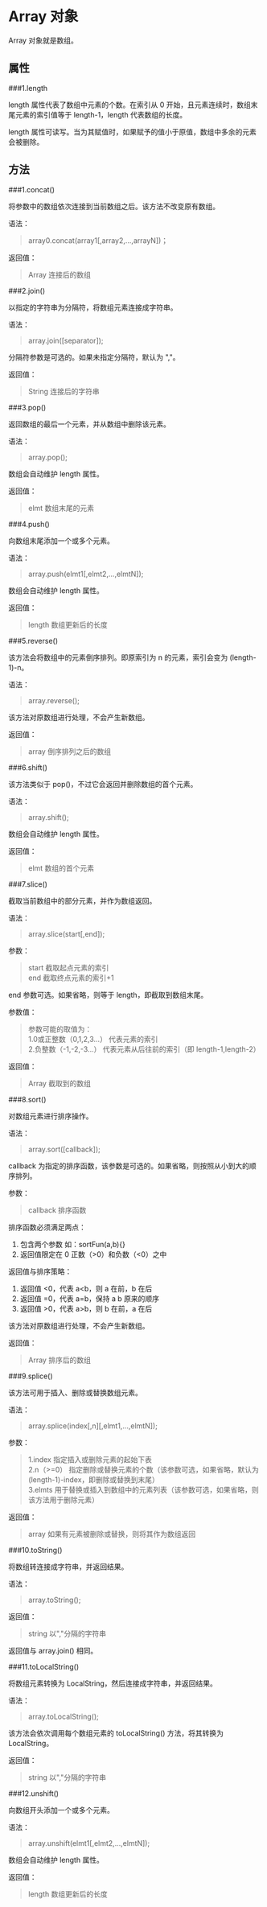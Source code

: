 Array 对象
=========

Array 对象就是数组。

属性
----

###1.length

length 属性代表了数组中元素的个数。在索引从 0 开始，且元素连续时，数组末尾元素的索引值等于 length-1，length 代表数组的长度。

length 属性可读写。当为其赋值时，如果赋予的值小于原值，数组中多余的元素会被删除。

方法
----

###1.concat()

将参数中的数组依次连接到当前数组之后。该方法不改变原有数组。

语法：
>array0.concat(array1[,array2,...,arrayN])；

返回值：
>Array 连接后的数组

###2.join()

以指定的字符串为分隔符，将数组元素连接成字符串。

语法：
>array.join([separator]);

分隔符参数是可选的。如果未指定分隔符，默认为 ","。

返回值：
>String 连接后的字符串

###3.pop()

返回数组的最后一个元素，并从数组中删除该元素。

语法：
>array.pop();

数组会自动维护 length 属性。

返回值：
>elmt 数组末尾的元素

###4.push()

向数组末尾添加一个或多个元素。

语法：
>array.push(elmt1[,elmt2,...,elmtN]);

数组会自动维护 length 属性。

返回值：
>length 数组更新后的长度

###5.reverse()

该方法会将数组中的元素倒序排列。即原索引为 n 的元素，索引会变为 (length-1)-n。

语法：
>array.reverse();

该方法对原数组进行处理，不会产生新数组。

返回值：
>array 倒序排列之后的数组

###6.shift()

该方法类似于 pop()，不过它会返回并删除数组的首个元素。

语法：
>array.shift();

数组会自动维护 length 属性。

返回值：
>elmt 数组的首个元素

###7.slice()

截取当前数组中的部分元素，并作为数组返回。

语法：
>array.slice(start[,end]);

参数：
>start 截取起点元素的索引  
>end 截取终点元素的索引+1

end 参数可选。如果省略，则等于 length，即截取到数组末尾。

参数值：
>参数可能的取值为：  
>1.0或正整数（0,1,2,3...） 代表元素的索引  
>2.负整数（-1,-2,-3...） 代表元素从后往前的索引（即 length-1,length-2）

返回值：
>Array 截取到的数组

###8.sort()

对数组元素进行排序操作。

语法：
>array.sort([callback]);

callback 为指定的排序函数，该参数是可选的。如果省略，则按照从小到大的顺序排列。

参数：
>callback 排序函数

排序函数必须满足两点：

1. 包含两个参数 如：sortFun(a,b){}
2. 返回值限定在 0 正数（>0）和负数（<0）之中

返回值与排序策略：

1. 返回值 <0，代表 a<b，则 a 在前，b 在后
2. 返回值 =0，代表 a=b，保持 a b 原来的顺序
3. 返回值 >0，代表 a>b，则 b 在前，a 在后

该方法对原数组进行处理，不会产生新数组。

返回值：
>Array 排序后的数组

###9.splice()

该方法可用于插入、删除或替换数组元素。

语法：
>array.splice(index[,n][,elmt1,...,elmtN]);

参数：
>1.index 指定插入或删除元素的起始下表  
>2.n（>=0） 指定删除或替换元素的个数（该参数可选，如果省略，默认为 (length-1)-index，即删除或替换到末尾）  
>3.elmts 用于替换或插入到数组中的元素列表（该参数可选，如果省略，则该方法用于删除元素）

返回值：
>array 如果有元素被删除或替换，则将其作为数组返回

###10.toString()

将数组转连接成字符串，并返回结果。

语法：
>array.toString();

返回值：
>string 以","分隔的字符串

返回值与 array.join() 相同。

###11.toLocalString()

将数组元素转换为 LocalString，然后连接成字符串，并返回结果。

语法：
>array.toLocalString();

该方法会依次调用每个数组元素的 toLocalString() 方法，将其转换为 LocalString。

返回值：
>string 以","分隔的字符串

###12.unshift()

向数组开头添加一个或多个元素。

语法：
>array.unshift(elmt1[,elmt2,...,elmtN]);

数组会自动维护 length 属性。

返回值：
>length 数组更新后的长度